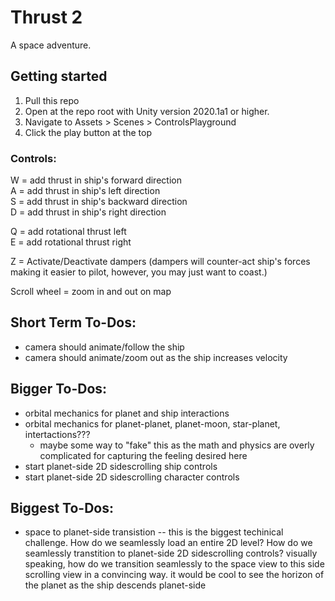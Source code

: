 
# Thrust 2

A space adventure. 

## Getting started

1) Pull this repo
2) Open at the repo root with Unity version 2020.1a1 or higher. 
3) Navigate to Assets > Scenes > ControlsPlayground
4) Click the play button at the top


### Controls:


W = add thrust in ship's forward direction  
A = add thrust in ship's left direction  
S = add thrust in ship's backward direction  
D = add thrust in ship's right direction  

Q = add rotational thrust left  
E = add rotational thrust right  

Z = Activate/Deactivate dampers (dampers will counter-act ship's forces making it easier to pilot, however, you may just want to coast.)  

Scroll wheel = zoom in and out on map  


## Short Term To-Dos:

- camera should animate/follow the ship
- camera should animate/zoom out as the ship increases velocity

## Bigger To-Dos:
- orbital mechanics for planet and ship interactions
- orbital mechanics for planet-planet, planet-moon, star-planet, intertactions???
	- maybe some way to "fake" this as the math and physics are overly complicated for capturing the feeling desired here
- start planet-side 2D sidescrolling ship controls
- start planet-side 2D sidescrolling character controls

## Biggest To-Dos:
- space to planet-side transistion
-- this is the biggest techinical challenge. How do we seamlessly load an entire 2D level? How do we seamlessly transtition to planet-side 2D sidescrolling controls? visually speaking, how do we transition seamlessly to the space view to this side scrolling view in a convincing way. it would be cool to see the horizon of the planet as the ship descends planet-side
